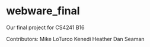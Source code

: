 # webware_final
Our final project for CS4241 B16

Contributors:
Mike LoTurco
Kenedi Heather
Dan Seaman
